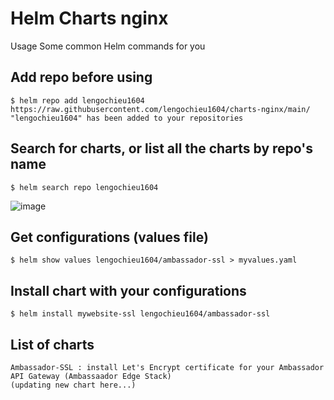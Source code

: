 # Helm Charts nginx

Usage
Some common Helm commands for you

## Add repo before using
    $ helm repo add lengochieu1604 https://raw.githubusercontent.com/lengochieu1604/charts-nginx/main/
    "lengochieu1604" has been added to your repositories

## Search for charts, or list all the charts by repo's name
    $ helm search repo lengochieu1604
![image](https://user-images.githubusercontent.com/98753976/162600867-1a5fd7de-d540-4374-a786-f4031e1defbe.png)

## Get configurations (values file)
    $ helm show values lengochieu1604/ambassador-ssl > myvalues.yaml

## Install chart with your configurations
    $ helm install mywebsite-ssl lengochieu1604/ambassador-ssl
  
## List of charts
    Ambassador-SSL : install Let's Encrypt certificate for your Ambassador API Gateway (Ambassaador Edge Stack)
    (updating new chart here...)
